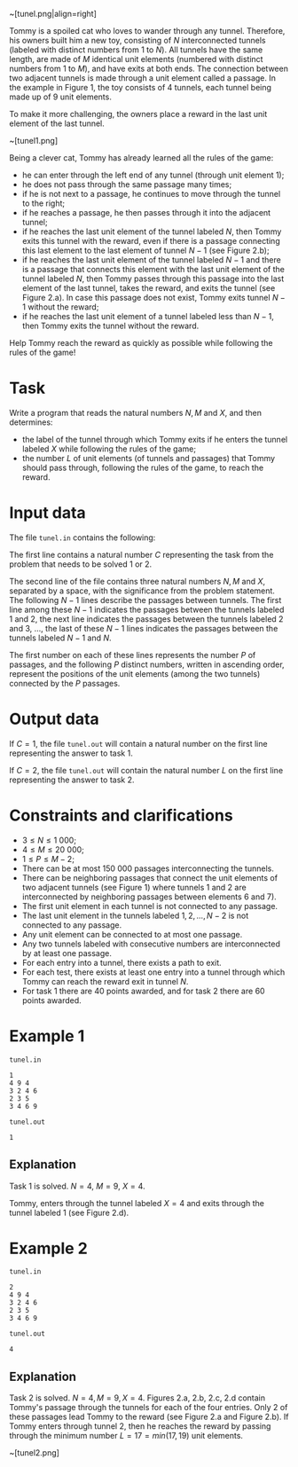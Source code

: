 ~[tunel.png|align=right]

Tommy is a spoiled cat who loves to wander through any tunnel. Therefore, his owners built him a new toy, consisting of $N$ interconnected tunnels (labeled with distinct numbers from $1$ to $N$). All tunnels have the same length, are made of $M$ identical unit elements (numbered with distinct numbers from $1$ to $M$), and have exits at both ends. The connection between two adjacent tunnels is made through a unit element called a passage. In the example in Figure $1$, the toy consists of $4$ tunnels, each tunnel being made up of $9$ unit elements.

To make it more challenging, the owners place a reward in the last unit element of the last tunnel.

~[tunel1.png]

Being a clever cat, Tommy has already learned all the rules of the game:

* he can enter through the left end of any tunnel (through unit element 1);
* he does not pass through the same passage many times;
* if he is not next to a passage, he continues to move through the tunnel to the right;
* if he reaches a passage, he then passes through it into the adjacent tunnel;
* if he reaches the last unit element of the tunnel labeled $N$, then Tommy exits this tunnel with the reward, even if there is a passage connecting this last element to the last element of tunnel $N - 1$ (see Figure 2.b);
* if he reaches the last unit element of the tunnel labeled $N - 1$ and there is a passage that connects this element with the last unit element of the tunnel labeled $N$, then Tommy passes through this passage into the last element of the last tunnel, takes the reward, and exits the tunnel (see Figure 2.a). In case this passage does not exist, Tommy exits tunnel $N - 1$ without the reward;
* if he reaches the last unit element of a tunnel labeled less than $N - 1$, then Tommy exits the tunnel without the reward.

Help Tommy reach the reward as quickly as possible while following the rules of the game!

# Task

Write a program that reads the natural numbers $N, M$ and $X$, and then determines:

* the label of the tunnel through which Tommy exits if he enters the tunnel labeled $X$ while following the rules of the game;
* the number $L$ of unit elements (of tunnels and passages) that Tommy should pass through, following the rules of the game, to reach the reward.

# Input data

The file `tunel.in` contains the following:

The first line contains a natural number $C$ representing the task from the problem that needs to be solved $1$ or $2$.

The second line of the file contains three natural numbers $N, M$ and $X$, separated by a space, with the significance from the problem statement. The following $N - 1$ lines describe the passages between tunnels. The first line among these $N - 1$ indicates the passages between the tunnels labeled $1$ and $2$, the next line indicates the passages between the tunnels labeled $2$ and $3$, $\dots$, the last of these $N - 1$ lines indicates the passages between the tunnels labeled $N - 1$ and $N$.

The first number on each of these lines represents the number $P$ of passages, and the following $P$ distinct numbers, written in ascending order, represent the positions of the unit elements (among the two tunnels) connected by the $P$ passages.

# Output data

If $C = 1$, the file `tunel.out` will contain a natural number on the first line representing the answer to task $1$.

If $C = 2$, the file `tunel.out` will contain the natural number $L$ on the first line representing the answer to task $2$.

# Constraints and clarifications

* $3 \leq N \leq 1\ 000$;
* $4 \leq M \leq 20\ 000$;
* $1 \leq P \leq M - 2$;
* There can be at most $150\ 000$ passages interconnecting the tunnels.
* There can be neighboring passages that connect the unit elements of two adjacent tunnels (see Figure $1$) where tunnels $1$ and $2$ are interconnected by neighboring passages between elements $6$ and $7$).
* The first unit element in each tunnel is not connected to any passage.
* The last unit element in the tunnels labeled $1, 2, \dots, N - 2$ is not connected to any passage.
* Any unit element can be connected to at most one passage.
* Any two tunnels labeled with consecutive numbers are interconnected by at least one passage.
* For each entry into a tunnel, there exists a path to exit.
* For each test, there exists at least one entry into a tunnel through which Tommy can reach the reward exit in tunnel $N$.
* For task $1$ there are $40$ points awarded, and for task $2$ there are $60$ points awarded.

# Example 1

`tunel.in`
```
1
4 9 4
3 2 4 6
2 3 5
3 4 6 9
```

`tunel.out`
```
1
```

## Explanation

Task $1$ is solved. $N = 4$, $M = 9$, $X = 4$.

Tommy, enters through the tunnel labeled $X = 4$ and exits through the tunnel labeled $1$ (see Figure $2$.d).

# Example 2

`tunel.in`
```
2
4 9 4
3 2 4 6
2 3 5
3 4 6 9
```

`tunel.out`
```
4
```

## Explanation

Task $2$ is solved. $N = 4, M = 9, X = 4$. Figures $2$.a, $2$.b, $2$.c, $2$.d contain Tommy's passage through the tunnels for each of the four entries. Only $2$ of these passages lead Tommy to the reward (see Figure $2$.a and Figure $2$.b). If Tommy enters through tunnel $2$, then he reaches the reward by passing through the minimum number $L = 17 = min(17,19)$ unit elements.

~[tunel2.png]